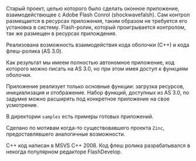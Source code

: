Старый проект, целью которого было сделать оконное приложение, взаимодействющее с Adobe Flash Conrol (shockwavefalsh).
Сам контрол размещается в ресурсах приложения, таким образом не требуется его установка в систему.
Flash-ролик, который проигрывается контролом, так же размещен в ресурсах прилождения.

Реализована возможность взаимодействия кода оболочки (С++) и кода флеш-ролика (AS 3.0).

Как результат мы имеем полностью автономное приложение, код которого можно писать на AS 3.0, но при этом имея доступ к функциям оболочки.

Приложение реализует только основные функции: загрузка ресурсов, инициализация и отображение. Набор функций, доступных из AS 3.0, по задумке можно расширять под конкретное приложение на свое усмотрение.

В директории `samples` есть примеры готовых приложений.

Сделано по мотивам когда-то существовавшего проекта `Zinc`, предоставлявшего аналогичные возможности.

C++ код написан в MSVS C++ 2008. Код флеш ролика разрабатывался в некогда популярном редакторе FlashDevelop.

